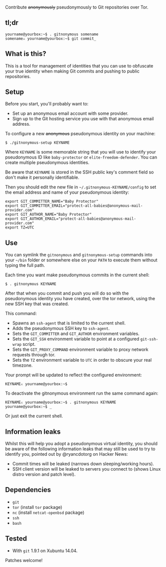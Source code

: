 Contribute ~~anonymously~~ pseudonymously to Git repositories over Tor.

## tl;dr ##

	yourname@yourbox:~$ . gitnonymous somename
	somename⚔ yourname@yourbox:~$ git commit_

## What is this? ##

This is a tool for management of identities that you can use to obfuscate your true identity when making Git commits and pushing to public repositories.

## Setup ##

Before you start, you'll probably want to:

 * Set up an anonymous email account with some provider.
 * Sign up to the Git hosting service you use with that anonymous email address.

To configure a new ~~anonymous~~ pseudonymous identity on your machine:

	$ ./gitnonymous-setup KEYNAME

Where `KEYNAME` is some memorable string that you will use to identify your pseudonymous ID like `baby-protector` or `elite-freedom-defender`. You can create multiple pseudonymous identities.

Be aware that `KEYNAME` is stored in the SSH public key's comment field so don't make it personally identifiable.

Then you should edit the new file in `~/.gitnonymous-KEYNAME/config` to set the email address and name of your pseudonymous identity:

	export GIT_COMMITTER_NAME="Baby Protector"
	export GIT_COMMITTER_EMAIL="protect-all-babies@anonymous-mail-provider.com"
	export GIT_AUTHOR_NAME="Baby Protector"
	export GIT_AUTHOR_EMAIL="protect-all-babies@anonymous-mail-provider.com"
	export TZ=UTC

## Use ##

You can symlink the `gitnonymous` and `gitnonymous-setup` commands into your `~/bin` folder or somewhere else on your `PATH` to execute them without typing the full path.

Each time you want make pseudonymous commits in the current shell:

	$ . gitnonymous KEYNAME

After that when you commit and push you will do so with the pseudonymous identity you have created, over the tor network, using the new SSH key that was created.

This command:

 * Spawns an `ssh-agent` that is limited to the current shell.
 * Adds the pseudonymous SSH key to `ssh-agent`.
 * Sets the `GIT_COMMITTER` and `GIT_AUTHOR` environment variables.
 * Sets the `GIT_SSH` environment variable to point at a configured `git-ssh-wrap` script.
 * Sets the `GIT_PROXY_COMMAND` environment variable to proxy network requests through tor.
 * Sets the `TZ` environment variable to `UTC` in order to obscure your real timezone.

Your prompt will be updated to reflect the configured environment:

	KEYNAME⚔ yourname@yourbox:~$

To deactivate the gitnonymous environment run the same command again:

	KEYNAME⚔ yourname@yourbox:~$ . gitnonymous KEYNAME
	yourname@yourbox:~$ _

Or just exit the current shell.

## Information leaks ##

Whilst this will help you adopt a pseudonymous virtual identity, you should be aware of the following information leaks that may still be used to try to identify you, pointed out by @ryancdotorg on Hacker News:

 * Commit times will be leaked (narrows down sleeping/working hours).
 * SSH client version will be leaked to servers you connect to (shows Linux distro version and patch level).

## Dependencies ##

 * `git`
 * `tor` (install `tor` package)
 * `nc` (install `netcat-openbsd` package)
 * `ssh`
 * `bash`

## Tested ##

 * With `git` 1.9.1 on Xubuntu 14.04.

Patches welcome!
